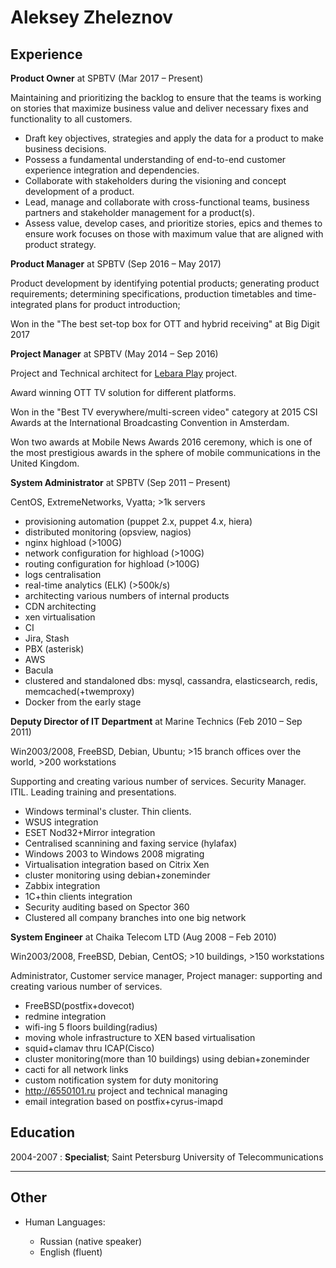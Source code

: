 Aleksey Zheleznov 
============

Experience
----------

**Product Owner** at SPBTV (Mar 2017 – Present)

Maintaining and prioritizing the backlog to ensure that the teams is working on stories that maximize business value and deliver necessary fixes and functionality to all customers.

* Draft key objectives, strategies and apply the data for a product to make business decisions.
* Possess a fundamental understanding of end-to-end customer experience integration and dependencies.
* Collaborate with stakeholders during the visioning and concept development of a product.
* Lead, manage and collaborate with cross-functional teams, business partners and stakeholder management for a product(s).
* Assess value, develop cases, and prioritize stories, epics and themes to ensure work focuses on those with maximum value that are aligned with product strategy.


**Product Manager** at SPBTV (Sep 2016 – May 2017)

Product development by identifying potential products; generating product requirements; determining specifications, production timetables and time-integrated plans for product introduction;

Won in the "The best set-top box for OTT and hybrid receiving" at Big Digit 2017


**Project Manager** at SPBTV (May 2014 – Sep 2016)

Project and Technical architect for [Lebara Play](http://play.lebara.com) project.

Award winning OTT TV solution for different platforms.

Won in the "Best TV everywhere/multi-screen video" category at 2015 CSI Awards at the International Broadcasting Convention in Amsterdam. 

Won two awards at Mobile News Awards 2016 ceremony, which is one of the most prestigious awards in the sphere of mobile communications in the United Kingdom. 


**System Administrator** at SPBTV (Sep 2011 – Present)


CentOS, ExtremeNetworks, Vyatta; >1k servers

* provisioning automation (puppet 2.x, puppet 4.x, hiera)
* distributed monitoring (opsview, nagios)
* nginx highload (>100G)
* network configuration for highload (>100G)
* routing configuration for highload (>100G)
* logs centralisation
* real-time analytics (ELK) (>500k/s)
* architecting various numbers of internal products
* CDN architecting
* xen virtualisation
* CI
* Jira, Stash
* PBX (asterisk)
* AWS
* Bacula
* clustered and standaloned dbs: mysql, cassandra, elasticsearch, redis, memcached(+twemproxy)
* Docker from the early stage


**Deputy Director of IT Department** at Marine Technics (Feb 2010 – Sep 2011)

Win2003/2008, FreeBSD, Debian, Ubuntu; >15 branch offices over the world, >200 workstations

Supporting and creating various number of services. Security Manager. ITIL. Leading training and presentations.

* Windows terminal's cluster. Thin clients.
* WSUS integration
* ESET Nod32+Mirror integration
* Centralised scannining and faxing service (hylafax)
* Windows 2003 to Windows 2008 migrating
* Virtualisation integration based on Citrix Xen
* cluster monitoring using debian+zoneminder
* Zabbix integration
* 1C+thin clients integration
* Security auditing based on Spector 360
* Clustered all company branches into one big network


**System Engineer** at Chaika Telecom LTD (Aug 2008 – Feb 2010)

Win2003/2008, FreeBSD, Debian, CentOS; >10 buildings, >150 workstations

Administrator, Customer service manager, Project manager: supporting and creating various number of services.

* FreeBSD(postfix+dovecot)
* redmine integration
* wifi-ing 5 floors building(radius)
* moving whole infrastructure to XEN based virtualisation
* squid+clamav thru ICAP(Cisco)
* cluster monitoring(more than 10 buildings) using debian+zoneminder
* cacti for all network links
* custom notification system for duty monitoring
* http://6550101.ru project and technical managing
* email integration based on postfix+cyrus-imapd

Education
---------

2004-2007
:   **Specialist**; Saint Petersburg University of Telecommunications



---------------------------------------

Other
---------


* Human Languages:

     * Russian (native speaker)
     * English (fluent)
